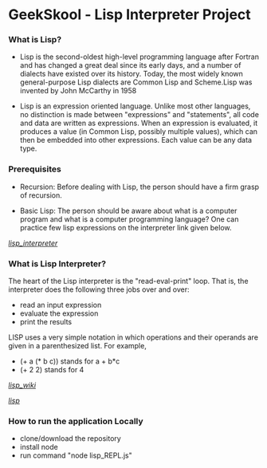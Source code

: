 # GeekSkool - Lisp Interpreter Project

### What is Lisp?

* Lisp is the second-oldest high-level programming language after Fortran and has changed a great deal since its early days, and a number of dialects have existed over its history. Today, the most widely known general-purpose Lisp dialects are Common Lisp and Scheme.Lisp was invented by John McCarthy in 1958

* Lisp is an expression oriented language. Unlike most other languages, no distinction is made between "expressions" and "statements", all code and data are written as expressions. When an expression is evaluated, it produces a value (in Common Lisp, possibly multiple values), which can then be embedded into other expressions. Each value can be any data type.

### Prerequisites

* Recursion: Before dealing with Lisp, the person should have a firm grasp of recursion.

* Basic Lisp: The person should be aware about what is a computer program and what is a computer programming language? One can practice few lisp expressions on the interpreter link given below.

_[lisp_interpreter](https://repl.it/repls/StiffShowyVirtualmachine)_

### What is Lisp Interpreter?

The heart of the Lisp interpreter is the "read-eval-print" loop. That is, the interpreter does the following three jobs over and over:

* read an input expression
* evaluate the expression
* print the results

LISP uses a very simple notation in which operations and their operands are given in a parenthesized list. 
For example, 
* (+ a (* b c)) stands for a + b*c
* (+ 2 2) stands for 4

_[lisp_wiki](https://en.wikipedia.org/wiki/Lisp_(programming_language))_

_[lisp](http://www.norvig.com/lispy.html)_

### How to run the application Locally

* clone/download the repository
* install node
* run command "node lisp_REPL.js" 
